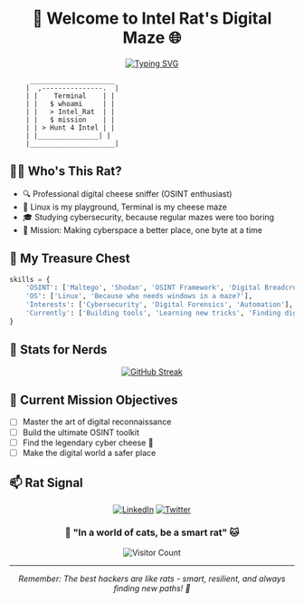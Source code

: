 <div align="center">
  
# 🐀 Welcome to Intel Rat's Digital Maze 🌐

[![Typing SVG](https://readme-typing-svg.demolab.com?font=Fira+Code&pause=1000&color=00FF00&width=435&lines=OSINT+Investigator+in+Training;Linux+Enthusiast;Digital+Footprint+Hunter;Cheese+Connoisseur+🧀)](https://git.io/typing-svg)

</div>

```ascii
     _____________________
    |  ,---------------.  |
    | |    Terminal    | |
    | |   $ whoami     | |
    | |   > Intel_Rat  | |
    | |   $ mission    | |
    | | > Hunt 4 Intel | |
    | |_______________| |
    |_____________________|
```

## 🕵️‍♂️ Who's This Rat?
- 🔍 Professional digital cheese sniffer (OSINT enthusiast)
- 🐧 Linux is my playground, Terminal is my cheese maze
- 🎓 Studying cybersecurity, because regular mazes were too boring
- 🌟 Mission: Making cyberspace a better place, one byte at a time

## 🧰 My Treasure Chest
```python
skills = {
    'OSINT': ['Maltego', 'Shodan', 'OSINT Framework', 'Digital Breadcrumbs'],
    'OS': ['Linux', 'Because who needs windows in a maze?'],
    'Interests': ['Cybersecurity', 'Digital Forensics', 'Automation'],
    'Currently': ['Building tools', 'Learning new tricks', 'Finding digital cheese']
}
```

## 🌈 Stats for Nerds
<div align="center">

[![GitHub Streak](https://github-readme-streak-stats.herokuapp.com/?user=IntelRat&theme=highcontrast)](https://github.com/IntelRat)

</div>

## 🎯 Current Mission Objectives
- [ ] Master the art of digital reconnaissance
- [ ] Build the ultimate OSINT toolkit
- [ ] Find the legendary cyber cheese 🧀
- [ ] Make the digital world a safer place

## 📫 Rat Signal
<div align="center">

[![LinkedIn](https://img.shields.io/badge/LinkedIn-Connect-blue?style=for-the-badge&logo=linkedin)](YOUR_LINKEDIN_URL)
[![Twitter](https://img.shields.io/badge/Twitter-Follow-blue?style=for-the-badge&logo=twitter)](YOUR_TWITTER_URL)

</div>

<div align="center">

### 🧀 "In a world of cats, be a smart rat" 🐱

![Visitor Count](https://profile-counter.glitch.me/IntelRat/count.svg)

</div>

---
<div align="center">
  <i>Remember: The best hackers are like rats - smart, resilient, and always finding new paths! 🐀</i>
</div>
